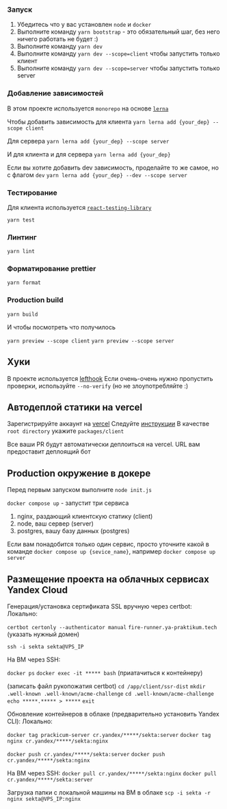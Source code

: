 ### Запуск

1. Убедитесь что у вас установлен `node` и `docker`
2. Выполните команду `yarn bootstrap` - это обязательный шаг, без него ничего работать не будет :)
3. Выполните команду `yarn dev`
3. Выполните команду `yarn dev --scope=client` чтобы запустить только клиент
4. Выполните команду `yarn dev --scope=server` чтобы запустить только server


### Добавление зависимостей
В этом проекте используется `monorepo` на основе [`lerna`](https://github.com/lerna/lerna)

Чтобы добавить зависимость для клиента 
```yarn lerna add {your_dep} --scope client```

Для сервера
```yarn lerna add {your_dep} --scope server```

И для клиента и для сервера
```yarn lerna add {your_dep}```


Если вы хотите добавить dev зависимость, проделайте то же самое, но с флагом `dev`
```yarn lerna add {your_dep} --dev --scope server```


### Тестирование

Для клиента используется [`react-testing-library`](https://testing-library.com/docs/react-testing-library/intro/)

```yarn test```

### Линтинг

```yarn lint```

### Форматирование prettier

```yarn format```

### Production build

```yarn build```

И чтобы посмотреть что получилось


`yarn preview --scope client`
`yarn preview --scope server`

## Хуки
В проекте используется [lefthook](https://github.com/evilmartians/lefthook)
Если очень-очень нужно пропустить проверки, используйте `--no-verify` (но не злоупотребляйте :)

## Автодеплой статики на vercel
Зарегистрируйте аккаунт на [vercel](https://vercel.com/)
Следуйте [инструкции](https://vitejs.dev/guide/static-deploy.html#vercel-for-git)
В качестве `root directory` укажите `packages/client`

Все ваши PR будут автоматически деплоиться на vercel. URL вам предоставит деплоящий бот

## Production окружение в докере
Перед первым запуском выполните `node init.js`


`docker compose up` - запустит три сервиса
1. nginx, раздающий клиентскую статику (client)
2. node, ваш сервер (server)
3. postgres, вашу базу данных (postgres)

Если вам понадобится только один сервис, просто уточните какой в команде
`docker compose up {sevice_name}`, например `docker compose up server`

## Размещение проекта на облачных сервисах Yandex Cloud
Генерация/установка сертификата SSL вручную через certbot:
Локально:

`certbot certonly --authenticator manual`
`fire-runner.ya-praktikum.tech` (указать нужный домен)

`ssh -i sekta sekta@VPS_IP`

На ВМ через SSH:

`docker ps`
`docker exec -it ***** bash` (приатачиться к контейнеру)

(записать файл рукопожатия certbot)
`cd /app/client/ssr-dist`
`mkdir .well-known .well-known/acme-challenge`
`cd .well-known/acme-challenge`
`echo *****.***** > *****`
`exit`

Обновление контейнеров в облаке (предварительно установить Yandex CLI):
Локально:

`docker tag prackicum-server cr.yandex/*****/sekta:server`
`docker tag nginx cr.yandex/*****/sekta:nginx`

`docker push cr.yandex/*****/sekta:server`
`docker push cr.yandex/*****/sekta:nginx`

На ВМ через SSH:
`docker pull cr.yandex/*****/sekta:nginx`
`docker pull cr.yandex/*****/sekta:server`

Загрузка папки с локальной машины на ВМ в облаке
`scp -i sekta -r nginx sekta@VPS_IP:nginx`
